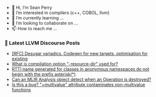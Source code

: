 - 👋 Hi, I’m Sean Perry
- 👀 I’m interested in compilers (c++, COBOL, llvm)
- 🌱 I’m currently learning ...
- 💞️ I’m looking to collaborate on ...
- 📫 How to reach me ...

<!---
s66perry/s66perry is a ✨ special ✨ repository because its `README.md` (this file) appears on your GitHub profile.
You can click the Preview link to take a look at your changes.
--->
### 📕 Latest LLVM Discourse Posts

<!-- DISCOURSE-LLVM:START -->
- [[RFC] Desugar variadics. Codegen for new targets, optimisation for existing](https://discourse.llvm.org/t/rfc-desugar-variadics-codegen-for-new-targets-optimisation-for-existing/72854#post_3)
- [What is compilation option &quot;-resource-dir&quot; used for?](https://discourse.llvm.org/t/what-is-compilation-option-resource-dir-used-for/72885#post_3)
- [RTTI name generated for classes in anonymous namespaces do not begin with the prefix asterisk&lpar;*&rpar;](https://discourse.llvm.org/t/rtti-name-generated-for-classes-in-anonymous-namespaces-do-not-begin-with-the-prefix-asterisk/72876#post_2)
- [Can an MLIR Analysis object detect when an Operation is destroyed?](https://discourse.llvm.org/t/can-an-mlir-analysis-object-detect-when-an-operation-is-destroyed/72893#post_1)
- [Is this a bug? &quot;+multivalue&quot; attribute contaminates non-multivalue functions](https://discourse.llvm.org/t/is-this-a-bug-multivalue-attribute-contaminates-non-multivalue-functions/72668#post_5)
<!-- DISCOURSE-LLVM:END -->
